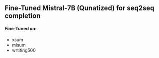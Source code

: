 ## Fine-Tuned Mistral-7B (Qunatized) for seq2seq completion

#### Fine-Tuned on:
  - xsum
  - mlsum
  - wrtiting500
